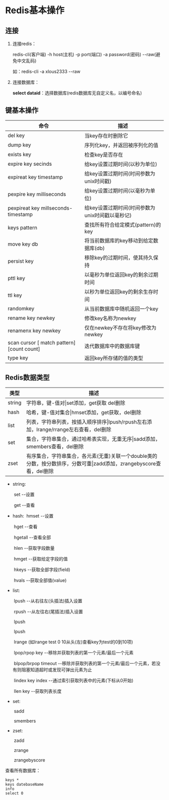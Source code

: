 # Redis基本操作

## 连接

1. 连接redis：

   redis-cli(客户端) -h host(主机) -p port(端口) -a password(密码) --raw(避免中文乱码)

   如：redis-cli -a xlous2333 --raw

2. 连接数据库：

   **select dataid**：选择数据库(redis数据库无自定义名，以编号命名)
   

## 键基本操作

| 命令                                       | 描述                                            |
| ------------------------------------------ | ----------------------------------------------- |
| del key                                    | 当key存在时删除它                               |
| dump key                                   | 序列化key，并返回被序列化的值                   |
| exists key                                 | 检查key是否存在                                 |
| expire key secinds                         | 给key设置过期时间(以秒为单位)                   |
| expireat key timestamp                     | 给key设置过期时间(时间参数为unix时间戳)         |
| pexpire key milliseconds                   | 给key设置过期时间(以毫秒为单位)                 |
| pexpireat key millseconds-timestamp        | 给key设置过期时间(时间参数为unix时间戳以毫秒记) |
| keys pattern                               | 查找所有符合给定模式(pattern)的key              |
| move key db                                | 将当前数据库的key移动到给定数据库(db)           |
| persist key                                | 移除key的过期时间，使其持久保持                 |
| pttl key                                   | 以毫秒为单位返回key的剩余过期时间               |
| ttl key                                    | 以秒为单位返回key的剩余生存时间                 |
| randomkey                                  | 从当前数据库中随机返回一个key                   |
| rename key newkey                          | 修改key名称为newkey                             |
| renamenx key newkey                        | 仅在newkey不存在将key修改为newkey               |
| scan cursor [ match pattern] [count count] | 迭代数据库中的数据库键                          |
| type key                                   | 返回key所存储的值的类型                         |

## Redis数据类型

| 类型   | 描述                                                         |
| ------ | ------------------------------------------------------------ |
| string | 字符串，键-值对\|set添加，get获取 del删除                    |
| hash   | 哈希，键-值对集合\|hmset添加，get获取，del删除               |
| list   | 列表，字符串列表，按插入顺序排序\|lpush/rpush左右添加，lrange/rrange左右查看，del删除 |
| set    | 集合，字符串集合，通过哈希表实现，无重无序\|sadd添加，smembers查看，del删除 |
| zset   | 有序集合，字符串集合，各元素(无重)关联一个double类的分数，按分数排序，分数可重\|zadd添加，zrangebyscore查看，del删除 |

- string:

  ​	set <key> <value> --设置

  ​	get <key> --查看

- hash:
  ​	hmset <key> <field1> <value1> <field2> <value2> --设置

  ​	hget <key> <key1> --查看

  ​	hgetall <key> --查看全部
  
  ​	hlen <key> --获取字段数量
  
  ​	hmget <key> <field> --获取给定字段的值
  
  ​	hkeys <key> --获取全部字段(field)
  
  ​	hvals <key> --获取全部值(value)
  
- list:

  ​	lpush <key> <value1> --从右往左(头插法)插入设置

  ​	rpush <key> <value1> --从左往右(尾插法)插入设置

  ​	lpush <key> <value2>

  ​	lpush <key> <value3>

  ​	lrange <key> <startnum> <endnum> (如lrange test 0 10从头(左)查看key为test的0到10项)

  ​	lpop/rpop key --移除并获取列表的第一个元素/最后一个元素

  ​	blpop/brpop <key> timeout --移除并获取列表的第一个元素/最后一个元素，若没有则阻塞知道超时或发现可弹出元素为止

  ​	lindex key index --通过索引获取列表中的元素(下标从0开始)

  ​	llen key --获取列表长度

- set:

  ​	sadd <key> <value1>

  ​	smembers <key1>

- zset:

  ​	zadd <key1> <value1> <key2> <value2>

  ​	zrange <key> <startnum> <endnum>

  ​	zrangebyscore <key> <startscore> <endscore>

查看所有数据库：

```redis
keys *
keys datebaseName
info
select 0
```

